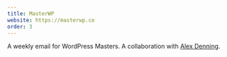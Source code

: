 ```yaml
---
title: MasterWP
website: https://masterwp.co
order: 3
---
```

A weekly email for WordPress Masters. A collaboration with <a href="https://alexdenning.com">Alex Denning</a>.
